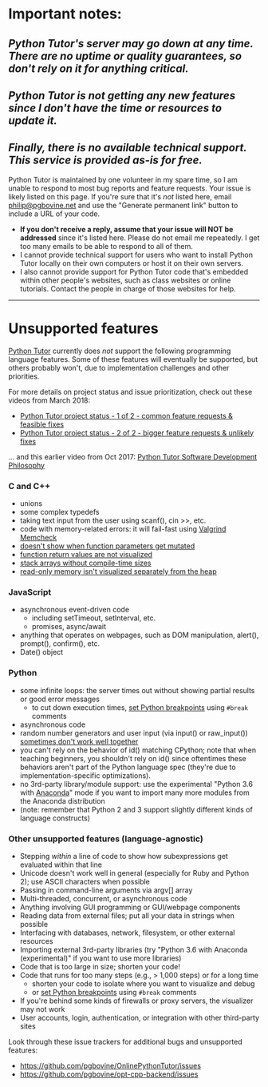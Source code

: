 # Important notes:

## *Python Tutor's server may go down at any time. There are no uptime or quality guarantees, so don't rely on it for anything critical.*

## *Python Tutor is not getting any new features since I don't have the time or resources to update it.*

## *Finally, there is no available technical support. This service is provided as-is for free.*

Python Tutor is maintained by one volunteer in my spare time, so I am unable to respond to most bug reports and feature requests. Your issue is likely listed on this page. If you're sure that it's *not* listed here, email philip@pgbovine.net and use the "Generate permanent link" button to include a URL of your code.

- **If you don't receive a reply, assume that your issue will NOT be addressed** since it's listed here. Please do not email me repeatedly. I get too many emails to be able to respond to all of them.
- I cannot provide technical support for users who want to install Python Tutor locally on their own computers or host it on their own servers.
- I also cannot provide support for Python Tutor code that's embedded within other people's websites, such as class websites or online tutorials. Contact the people in charge of those websites for help.

---
# Unsupported features

[Python Tutor](http://pythontutor.com/) currently does *not* support the following programming language features. Some of these features will eventually be supported, but others probably won't, due to implementation challenges and other priorities.

For more details on project status and issue prioritization, check out these videos from March 2018:
- [Python Tutor project status - 1 of 2 - common feature requests & feasible fixes](https://www.youtube.com/watch?v=oKIqejkxqP0)
- [Python Tutor project status - 2 of 2 - bigger feature requests & unlikely fixes](https://www.youtube.com/watch?v=8o-XeFTgD40)

... and this earlier video from Oct 2017: [Python Tutor Software Development Philosophy](https://www.youtube.com/watch?v=sVtXLdBRfyE)

### C and C++

- unions
- some complex typedefs
- taking text input from the user using scanf(), cin >>, etc.
- code with memory-related errors: it will fail-fast using [Valgrind
  Memcheck](http://valgrind.org/docs/manual/mc-manual.html)
- [doesn't show when function parameters get mutated](https://github.com/pgbovine/opt-cpp-backend/issues/57)
- [function return values are not visualized](https://github.com/pgbovine/opt-cpp-backend/issues/4)
- [stack arrays without compile-time sizes](https://github.com/pgbovine/opt-cpp-backend/issues/44)
- [read-only memory isn't visualized separately from the heap](https://github.com/pgbovine/opt-cpp-backend/issues/70)

### JavaScript

- asynchronous event-driven code
  - including setTimeout, setInterval, etc.
  - promises, async/await
- anything that operates on webpages, such as DOM manipulation, alert(), prompt(), confirm(), etc.
- Date() object


### Python

- some infinite loops: the server times out without showing partial results or good error messages
  - to cut down execution times, [set Python breakpoints](https://youtu.be/80ztTXP90Vs?t=42) using `#break` comments
- asynchronous code
- random number generators and user input (via input() or raw_input()) [sometimes don't work well together](https://github.com/pgbovine/OnlinePythonTutor/issues/110)
- you can't rely on the behavior of id() matching CPython; note that when teaching beginners, you shouldn't rely on id() since oftentimes these behaviors aren't part of the Python language spec (they're due to implementation-specific optimizations).
- no 3rd-party library/module support: use the experimental "Python 3.6 with <a href="https://docs.anaconda.com/anaconda/">Anaconda</a>" mode if you want to import many more modules from the Anaconda distribution
- (note: remember that Python 2 and 3 support slightly different kinds of language constructs)


### Other unsupported features (language-agnostic)

- Stepping *within* a line of code to show how subexpressions get evaluated within that line
- Unicode doesn't work well in general (especially for Ruby and Python 2); use ASCII characters when possible
- Passing in command-line arguments via argv[] array
- Multi-threaded, concurrent, or asynchronous code
- Anything involving GUI programming or GUI/webpage components
- Reading data from external files; put all your data in strings when possible
- Interfacing with databases, network, filesystem, or other external resources
- Importing external 3rd-party libraries (try "Python 3.6 with Anaconda (experimental)" if you want to use more libraries)
- Code that is too large in size; shorten your code!
- Code that runs for too many steps (e.g., > 1,000 steps) or for a long time
  - shorten your code to isolate where you want to visualize and debug
  - or [set Python breakpoints](https://youtu.be/80ztTXP90Vs?t=42) using `#break` comments
- If you're behind some kinds of firewalls or proxy servers, the visualizer may not work
- User accounts, login, authentication, or integration with other third-party sites

Look through these issue trackers for additional bugs and unsupported features:
- https://github.com/pgbovine/OnlinePythonTutor/issues
- https://github.com/pgbovine/opt-cpp-backend/issues
